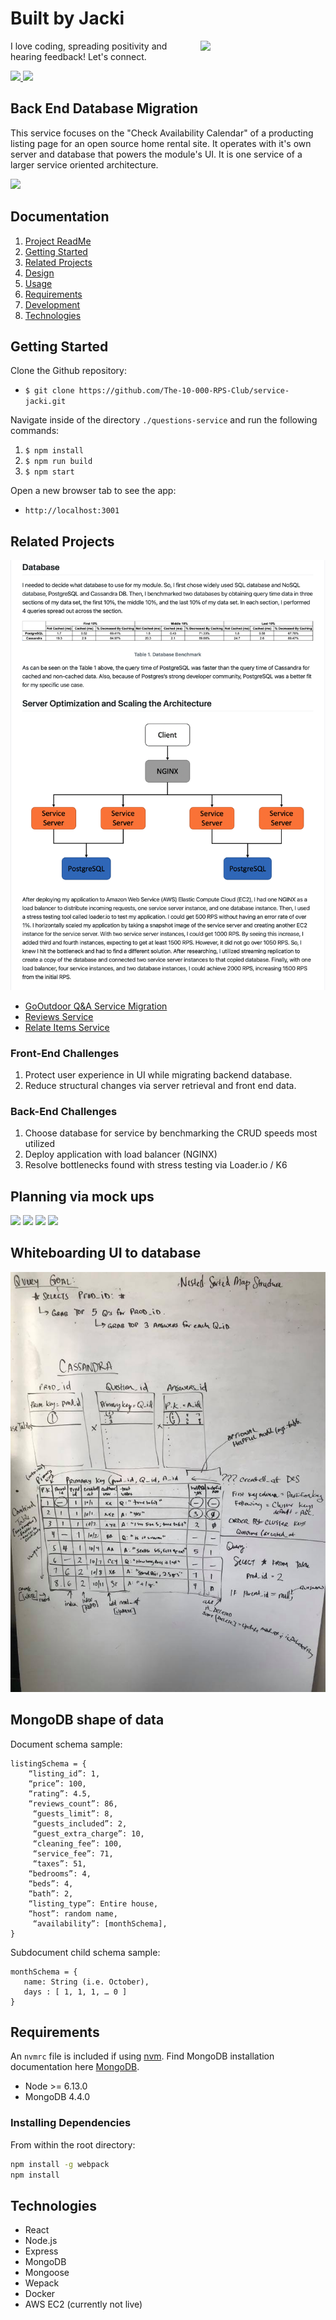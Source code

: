 # Built by Jacki
<img align='right' src='https://media.giphy.com/media/bcKmIWkUMCjVm/giphy.gif' width='200"'>

I love coding, spreading positivity and hearing feedback! Let's connect.

<!-- LinkedIn  -->
<a href="https://www.linkedin.com/in/jacki-yanamura/" target="_blank">
  <img src="https://img.shields.io/badge/-Jacki%20Yanamura-blue?style=for-the-badge&logo=Linkedin&logoColor=white"/>
</a>
<!--   Email -->
<a href="mailto:jacki.yanamura@gmail.com">
  <img src="https://img.shields.io/badge/EMAIL-jacki.yanamura%40gmail.com-1152ba?style=for-the-badge"/>
</a>

## Back End Database Migration
This service focuses on the "Check Availability Calendar" of a producting listing page for an open source home rental site. It operates with it's own server and database that powers the module's UI.  It is one service of a larger service oriented architecture.

![](./img/availabilityCalendar.gif)

## Documentation
1. [Project ReadMe](./README.md)
1. [Getting Started](./documentation/getting-started.md)
1. [Related Projects](./documentation/related-projects.md)
1. [Design](./documentation/system-design.md)
1. [Usage](./documentation/getting-started.md)
1. [Requirements](./documentation/requirements.md)
1. [Development](./documentation/dependencies.md)
1. [Technologies](#Technologies)

## Getting Started

Clone the Github repository:
* `$ git clone https://github.com/The-10-000-RPS-Club/service-jacki.git`

Navigate inside of the directory `./questions-service` and run the following commands:
1. `$ npm install`
2. `$ npm run build`
3. `$ npm start`

Open a new browser tab to see the app:
* `http://localhost:3001`

## Related Projects

![](./img/benchmarkingAndScaling.png)

  - [GoOutdoor Q&A Service Migration](https://github.com/The-10-000-RPS-Club/relatedItems-chris)
  - [Reviews Service](https://github.com/The-Emerald-Kraken/review-service)
  - [Relate Items Service](https://github.com/The-Emerald-Kraken/relatedItems-service)

### Front-End Challenges
1) Protect user experience in UI while migrating backend database.
2) Reduce structural changes via server retrieval and front end data.

### Back-End Challenges
1) Choose database for service by benchmarking the CRUD speeds most utilized
2) Deploy application with load balancer (NGINX)
3) Resolve bottlenecks found with stress testing via Loader.io / K6

## Planning via mock ups
![](./img/front.png)
![](./img/calendar.png)
![](./img/guests.png)
![](./img/estimate.png)

## Whiteboarding UI to database
![](./img/whiteboarding_cassandra.jpg)

## MongoDB shape of data
Document schema sample:
```
listingSchema = {
    “listing_id”: 1,
    “price”: 100,
    “rating”: 4.5,
    “reviews_count”: 86,
     “guests_limit”: 8,
     “guests_included”: 2,
     “guest_extra_charge”: 10,
     “cleaning_fee”: 100,
     “service_fee”: 71,
     “taxes”: 51,
	“bedrooms”: 4,
	“beds”: 4,
	“bath”: 2,
	“listing_type”: Entire house,
	“host”: random name,
     “availability”: [monthSchema],
}
```

Subdocument child schema sample:
```
monthSchema = {
   name: String (i.e. October),
   days : [ 1, 1, 1, … 0 ]
}
```

## Requirements

An `nvmrc` file is included if using [nvm](https://github.com/creationix/nvm).
Find MongoDB installation documentation here [MongoDB](https://docs.mongodb.com/manual/installation/).

- Node >= 6.13.0
- MongoDB 4.4.0

### Installing Dependencies

From within the root directory:
```sh
npm install -g webpack
npm install
```

## Technologies
* React
* Node.js
* Express
* MongoDB
* Mongoose
* Wepack
* Docker
* AWS EC2 (currently not live)